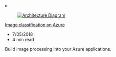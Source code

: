 <!-- This file is automatically generated by build/architectures/build_index.py. Any updates will be lost. -->

<!-- markdownlint-disable MD033 -->

<li class="grid-item item-column" data-categories="AI + Machine Learning Media ">
<article class="card">
    <div class="card-header has-margin-bottom-none" aria-hidden="true">
        <figure class="image diagram has-height-175 has-overflow-hidden level">
            <a href="/azure/architecture/example-scenario/ai/intelligent-apps-image-processing"><img src="/azure/architecture/browse/thumbs/intelligent-apps-image-processing.png" class="diagram" alt="Architecture Diagram" data-linktype="relative-path"></a>
        </figure>
    </div>
    <div class="card-content">
        <a class="card-content-title has-margin-top-none" href="/azure/architecture/example-scenario/ai/intelligent-apps-image-processing">
            <p>Image classification on Azure</p>
        </a>
        <ul class="card-content-metadata">
            <li>7/05/2018</li>
            <li>4 min read</li>
        </ul>
        <p class="card-content-description">Build image processing into your Azure applications.</p>
        <div class="bottom-to-top-fade is-hidden-mobile"></div>
    </div>
</article>
</li>
